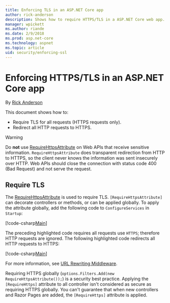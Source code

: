 ```yaml
---
title: Enforcing TLS in an ASP.NET Core app
author: rick-anderson
description: Shows how to require HTTPS/TLS in a ASP.NET Core web app.
manager: wpickett
ms.author: riande
ms.date: 2/9/2018
ms.prod: asp.net-core
ms.technology: aspnet
ms.topic: article
uid: security/enforcing-ssl
---
```

# Enforcing HTTPS/TLS in an ASP.NET Core app

By [Rick Anderson](https://twitter.com/RickAndMSFT)

This document shows how to:

- Require TLS for all requests (HTTPS requests only).
- Redirect all HTTP requests to HTTPS.

> [!WARNING]
> Do **not** use [RequireHttpsAttribute](/dotnet/api/Microsoft.AspNetCore.Mvc.RequireHttpsAttribute) on Web APIs that receive sensitive information. `RequireHttpsAttribute` does transparent redirection from HTTP to HTTPS, so the client never knows the information was sent insecurely over HTTP. Web APIs should close the connection with status code 400 (Bad Request) and not serve the request.

<a name="require-ssl"></a>
## Require TLS

The [RequireHttpsAttribute](/dotnet/api/Microsoft.AspNetCore.Mvc.RequireHttpsAttribute) is used to require TLS. `[RequireHttpsAttribute]` can decorate controllers or methods, or can be applied globally. To apply the attribute globally, add the following code to `ConfigureServices` in `Startup`:

[!code-csharp[Main](authentication/accconfirm/sample/WebApp1/Startup.cs?name=snippet2&highlight=4-999)]

The preceding highlighted code requires all requests use `HTTPS`; therefore HTTP requests are ignored. The following highlighted code redirects all HTTP requests to HTTPS:

[!code-csharp[Main](authentication/accconfirm/sample/WebApp1/Startup.cs?name=snippet_AddRedirectToHttps&highlight=7-999)]

For more information, see [URL Rewriting Middleware](xref:fundamentals/url-rewriting).

Requiring HTTPS globally (`options.Filters.Add(new RequireHttpsAttribute());`) is a security best practice. Applying the
`[RequireHttps]` attribute to all controller isn't considered as secure as requiring HTTPS globally. You can't guarantee that when new controllers and Razor Pages are added, the `[RequireHttps]` attribute is applied.